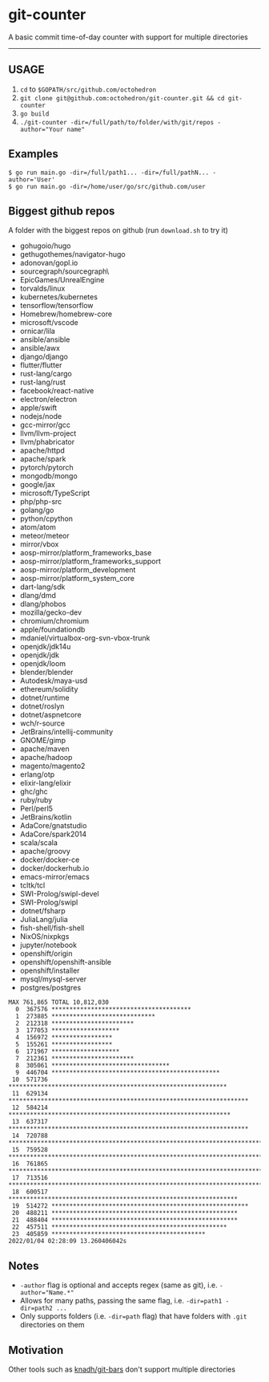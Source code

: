 # git-counter

A basic commit time-of-day counter with support for multiple directories

---

## USAGE

1. `cd` to `$GOPATH/src/github.com/octohedron`
2. `git clone git@github.com:octohedron/git-counter.git && cd git-counter`
3. `go build`
4. `./git-counter -dir=/full/path/to/folder/with/git/repos -author="Your name"`

## Examples

```
$ go run main.go -dir=/full/path1... -dir=/full/pathN... -author='User'
$ go run main.go -dir=/home/user/go/src/github.com/user
```

## Biggest github repos

A folder with the biggest repos on github (run `download.sh` to try it)

- gohugoio/hugo
- gethugothemes/navigator-hugo
- adonovan/gopl.io
- sourcegraph/sourcegraph\
- EpicGames/UnrealEngine
- torvalds/linux
- kubernetes/kubernetes
- tensorflow/tensorflow
- Homebrew/homebrew-core
- microsoft/vscode
- ornicar/lila
- ansible/ansible
- ansible/awx
- django/django
- flutter/flutter
- rust-lang/cargo
- rust-lang/rust
- facebook/react-native
- electron/electron
- apple/swift
- nodejs/node
- gcc-mirror/gcc
- llvm/llvm-project
- llvm/phabricator
- apache/httpd
- apache/spark
- pytorch/pytorch
- mongodb/mongo
- google/jax
- microsoft/TypeScript
- php/php-src
- golang/go
- python/cpython
- atom/atom
- meteor/meteor
- mirror/vbox
- aosp-mirror/platform_frameworks_base
- aosp-mirror/platform_frameworks_support
- aosp-mirror/platform_development
- aosp-mirror/platform_system_core
- dart-lang/sdk
- dlang/dmd
- dlang/phobos
- mozilla/gecko-dev
- chromium/chromium
- apple/foundationdb
- mdaniel/virtualbox-org-svn-vbox-trunk
- openjdk/jdk14u
- openjdk/jdk
- openjdk/loom
- blender/blender
- Autodesk/maya-usd
- ethereum/solidity
- dotnet/runtime
- dotnet/roslyn
- dotnet/aspnetcore
- wch/r-source
- JetBrains/intellij-community
- GNOME/gimp
- apache/maven
- apache/hadoop
- magento/magento2
- erlang/otp
- elixir-lang/elixir
- ghc/ghc
- ruby/ruby
- Perl/perl5
- JetBrains/kotlin
- AdaCore/gnatstudio
- AdaCore/spark2014
- scala/scala
- apache/groovy
- docker/docker-ce
- docker/dockerhub.io
- emacs-mirror/emacs
- tcltk/tcl
- SWI-Prolog/swipl-devel
- SWI-Prolog/swipl
- dotnet/fsharp
- JuliaLang/julia
- fish-shell/fish-shell
- NixOS/nixpkgs
- jupyter/notebook
- openshift/origin
- openshift/openshift-ansible
- openshift/installer
- mysql/mysql-server
- postgres/postgres

```
MAX 761,865 TOTAL 10,812,030
  0  367576 ***************************************
  1  273885 *****************************
  2  212318 ***********************
  3  177053 *******************
  4  156972 *****************
  5  155261 *****************
  6  171967 *******************
  7  212361 ***********************
  8  305061 *********************************
  9  446704 ***********************************************
 10  571736 *************************************************************
 11  629134 *******************************************************************
 12  584214 **************************************************************
 13  637317 *******************************************************************
 14  720788 ****************************************************************************
 15  759528 ********************************************************************************
 16  761865 ********************************************************************************
 17  713516 ***************************************************************************
 18  600517 ****************************************************************
 19  514272 *******************************************************
 20  488211 ****************************************************
 21  488404 ****************************************************
 22  457511 *************************************************
 23  405859 *******************************************
2022/01/04 02:28:09 13.260406042s
```

## Notes

- `-author` flag is optional and accepts regex (same as git), i.e.
  `-author="Name.*"`
- Allows for many paths, passing the same flag, i.e. `-dir=path1 -dir=path2 ...`
- Only supports folders (i.e. `-dir=path` flag) that have folders with `.git`
  directories on them

## Motivation

Other tools such as [knadh/git-bars](https://github.com/knadh/git-bars) don't
support multiple directories
